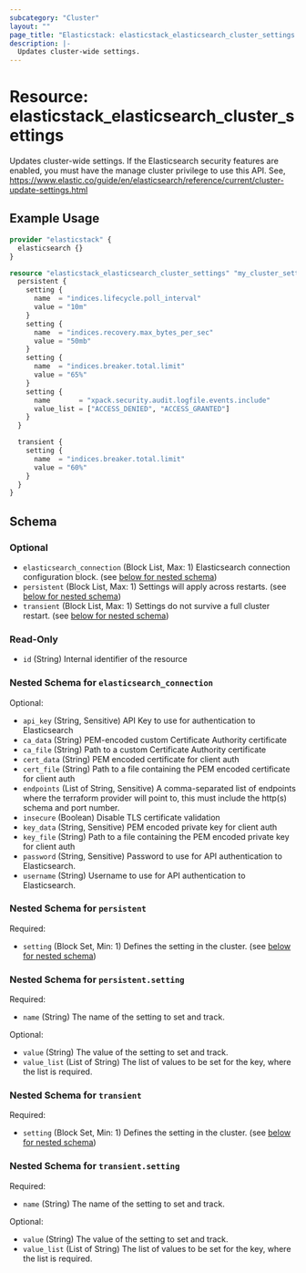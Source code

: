 ```yaml
---
subcategory: "Cluster"
layout: ""
page_title: "Elasticstack: elasticstack_elasticsearch_cluster_settings Resource"
description: |-
  Updates cluster-wide settings.
---
```


# Resource: elasticstack_elasticsearch_cluster_settings

Updates cluster-wide settings. If the Elasticsearch security features are enabled, you must have the manage cluster privilege to use this API. See, https://www.elastic.co/guide/en/elasticsearch/reference/current/cluster-update-settings.html

## Example Usage

```terraform
provider "elasticstack" {
  elasticsearch {}
}

resource "elasticstack_elasticsearch_cluster_settings" "my_cluster_settings" {
  persistent {
    setting {
      name  = "indices.lifecycle.poll_interval"
      value = "10m"
    }
    setting {
      name  = "indices.recovery.max_bytes_per_sec"
      value = "50mb"
    }
    setting {
      name  = "indices.breaker.total.limit"
      value = "65%"
    }
    setting {
      name       = "xpack.security.audit.logfile.events.include"
      value_list = ["ACCESS_DENIED", "ACCESS_GRANTED"]
    }
  }

  transient {
    setting {
      name  = "indices.breaker.total.limit"
      value = "60%"
    }
  }
}
```

<!-- schema generated by tfplugindocs -->
## Schema

### Optional

- `elasticsearch_connection` (Block List, Max: 1) Elasticsearch connection configuration block. (see [below for nested schema](#nestedblock--elasticsearch_connection))
- `persistent` (Block List, Max: 1) Settings will apply across restarts. (see [below for nested schema](#nestedblock--persistent))
- `transient` (Block List, Max: 1) Settings do not survive a full cluster restart. (see [below for nested schema](#nestedblock--transient))

### Read-Only

- `id` (String) Internal identifier of the resource

<a id="nestedblock--elasticsearch_connection"></a>
### Nested Schema for `elasticsearch_connection`

Optional:

- `api_key` (String, Sensitive) API Key to use for authentication to Elasticsearch
- `ca_data` (String) PEM-encoded custom Certificate Authority certificate
- `ca_file` (String) Path to a custom Certificate Authority certificate
- `cert_data` (String) PEM encoded certificate for client auth
- `cert_file` (String) Path to a file containing the PEM encoded certificate for client auth
- `endpoints` (List of String, Sensitive) A comma-separated list of endpoints where the terraform provider will point to, this must include the http(s) schema and port number.
- `insecure` (Boolean) Disable TLS certificate validation
- `key_data` (String, Sensitive) PEM encoded private key for client auth
- `key_file` (String) Path to a file containing the PEM encoded private key for client auth
- `password` (String, Sensitive) Password to use for API authentication to Elasticsearch.
- `username` (String) Username to use for API authentication to Elasticsearch.


<a id="nestedblock--persistent"></a>
### Nested Schema for `persistent`

Required:

- `setting` (Block Set, Min: 1) Defines the setting in the cluster. (see [below for nested schema](#nestedblock--persistent--setting))

<a id="nestedblock--persistent--setting"></a>
### Nested Schema for `persistent.setting`

Required:

- `name` (String) The name of the setting to set and track.

Optional:

- `value` (String) The value of the setting to set and track.
- `value_list` (List of String) The list of values to be set for the key, where the list is required.



<a id="nestedblock--transient"></a>
### Nested Schema for `transient`

Required:

- `setting` (Block Set, Min: 1) Defines the setting in the cluster. (see [below for nested schema](#nestedblock--transient--setting))

<a id="nestedblock--transient--setting"></a>
### Nested Schema for `transient.setting`

Required:

- `name` (String) The name of the setting to set and track.

Optional:

- `value` (String) The value of the setting to set and track.
- `value_list` (List of String) The list of values to be set for the key, where the list is required.
